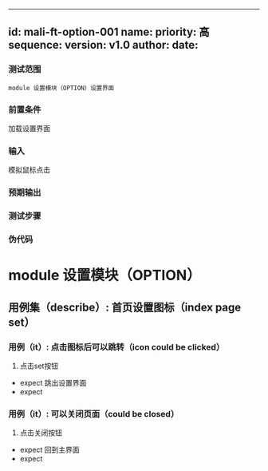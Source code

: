 --------
id: mali-ft-option-001
name: 
priority: 高
sequence: 
version: v1.0
author: 
date: 
--------
### 测试范围
    module 设置模块（OPTION）设置界面

### 前置条件
  加载设置界面
### 输入
  模拟鼠标点击
### 预期输出

### 测试步骤




### 伪代码
# module 设置模块（OPTION）

## 用例集（describe）: 首页设置图标（index page set）

### 用例（it）: 点击图标后可以跳转（icon could be clicked）
1. 点击set按钮
* expect 跳出设置界面
* expect 
### 用例（it）: 可以关闭页面（could be closed）
1. 点击关闭按钮
* expect 回到主界面 
* expect 

